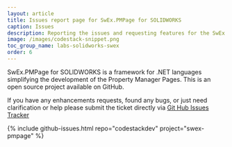 ```yaml
---
layout: article
title: Issues report page for SwEx.PMPage for SOLIDWORKS
caption: Issues
description: Reporting the issues and requesting features for the SwEx.PMPage framework for advanced development of SOLIDWORKS Property Manager Pages
image: /images/codestack-snippet.png
toc_group_name: labs-solidworks-swex
order: 6
---
```

SwEx.PMPage for SOLIDWORKS is a framework for .NET languages simplifying the development of the Property Manager Pages. This is an open source project available on GitHub.

If you have any enhancements requests, found any bugs, or just need clarification or help please submit the ticket directly via [Git Hub Issues Tracker](https://github.com/codestackdev/swex-pmpage/issues)

{% include github-issues.html repo="codestackdev" project="swex-pmpage" %}
